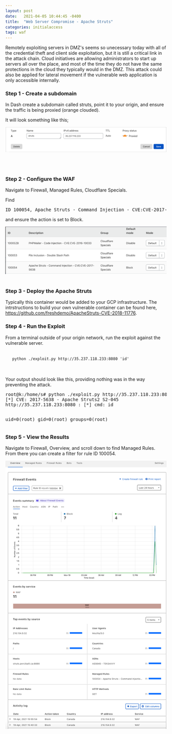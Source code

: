 ```yaml
---
layout: post
date:   2021-04-05 10:44:45 -0400
title:  "Web Server Compromise - Apache Struts"
categories: initialaccess
tags: waf
---
```

<p>
Remotely exploiting servers in DMZ's seems so unecessary today with all of the credential theft and client side exploitation, but it is still a critical link in the attack chain. Cloud initiatives are allowing administrators to start up servers all over the place, and most of the time they do not have the same protections in the cloud they typically would in the DMZ. This attack could also be applied for lateral movement if the vulnerable web application is only accessible internally.
</p>

<h3>Step 1 - Create a subdomain</h3>

<p>
In Dash create a subdomain called struts, point it to your origin, and ensure the traffic is being proxied (orange clouded).
<p>

<p>
It will look something like this;
<p>

<img src="/images/struts-dns.png">

<br><br>

<h3>Step 2 - Configure the WAF</h3>

<p>
Navigate to Firewall, Managed Rules, Cloudflare Specials.
</p>

<p>
Find <pre>ID 100054, Apache Struts - Command Injection - CVE:CVE-2017-5638</pre> and ensure the action is set to Block.
</p>

<img src="/images/struts-waf.png">

<br>
<br>

<h3>Step 3 - Deploy the Apache Struts</h3>

<p>
Typically this container would be added to your GCP infrastructure. The intrstructions to build your own vulnerable container can be found here, <a href="https://github.com/freshdemo/ApacheStruts-CVE-2018-11776">https://github.com/freshdemo/ApacheStruts-CVE-2018-11776</a>.
</p>


<h3>Step 4 - Run the Exploit</h3>

<p>
From a terminal outside of your origin network, run the exploit against the vulnerable server. 
</p>

<code>
   python ./exploit.py http://35.237.118.233:8080 'id'
</code>
<br>
<br>

<p>
Your output should look like this, providing nothing was in the way preventing the attack.
</p>
<pre>
root@k:/home/s# python ./exploit.py http://35.237.118.233:8080 'id'
[*] CVE: 2017-5638 - Apache Struts2 S2-045
http://35.237.118.233:8080 : [*] cmd: id

uid=0(root) gid=0(root) groups=0(root)
</pre>


<h3>Step 5 - View the Results</h3>


<p>
Navigate to Firewall, Overview, and scroll down to find Managed Rules. From there you can create a filter for rule ID 100054.
</p>

<img src="/images/struts-logs.png">



<!-- Cloudflare Web Analytics --><script defer src='https://static.cloudflareinsights.com/beacon.min.js' data-cf-beacon='{"token": "3ff248322f9d497f8802ebf7d47130c1"}'></script><!-- End Cloudflare Web Analytics -->
